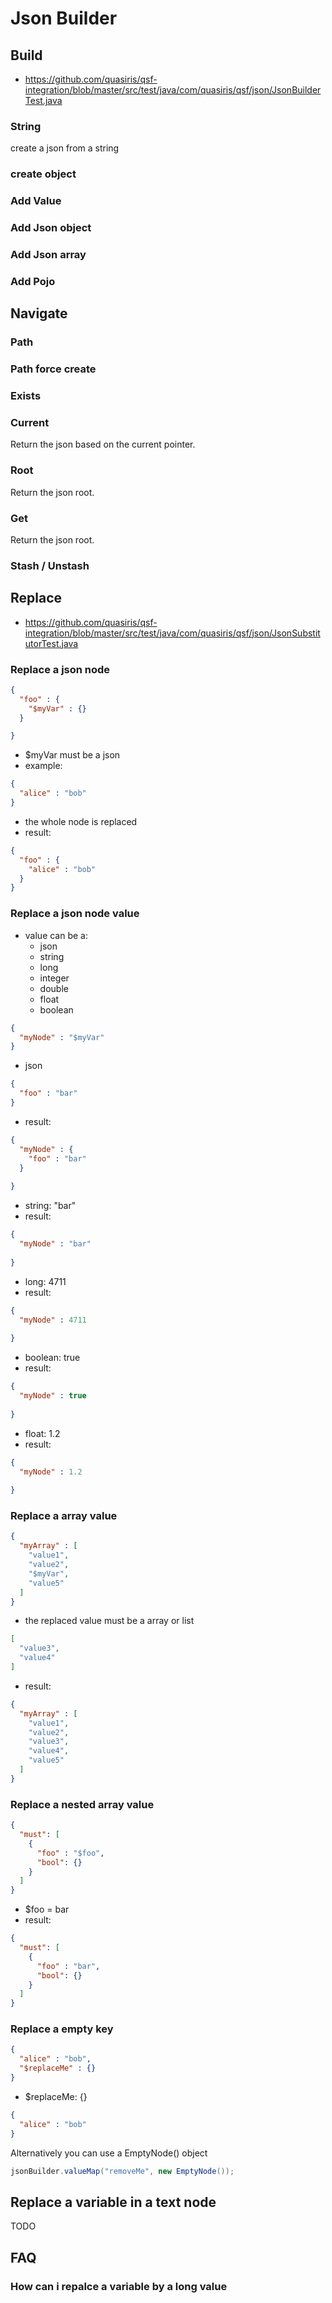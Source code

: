 # Json Builder

## Build
- https://github.com/quasiris/qsf-integration/blob/master/src/test/java/com/quasiris/qsf/json/JsonBuilderTest.java

### String
create a json from a string

### create object

### Add Value

### Add Json object

### Add Json array

### Add Pojo



## Navigate

### Path

### Path force create

### Exists

### Current
Return the json based on the current pointer.

### Root
Return the json root.

### Get
Return the json root.

### Stash / Unstash

## Replace


- https://github.com/quasiris/qsf-integration/blob/master/src/test/java/com/quasiris/qsf/json/JsonSubstitutorTest.java

### Replace a json node


```json
{
  "foo" : {
    "$myVar" : {}
  }

}
```

- $myVar must be a json
- example:
```json
{
  "alice" : "bob"
}
```

- the whole node is replaced
- result:

```json
{
  "foo" : {
    "alice" : "bob"
  }
}
```

### Replace a json node value

- value can be a:
  - json
  - string
  - long
  - integer
  - double
  - float
  - boolean

```json
{
  "myNode" : "$myVar"
}
```

- json
```json
{
  "foo" : "bar"
}
```

- result:
```json
{
  "myNode" : {
    "foo" : "bar"
  }
  
}
```

- string: "bar"
- result:
```json
{
  "myNode" : "bar"
  
}
```

- long: 4711
- result:
```json
{
  "myNode" : 4711
  
}
```

- boolean: true
- result:
```json
{
  "myNode" : true
  
}
```

- float: 1.2
- result:
```json
{
  "myNode" : 1.2
  
}
```

### Replace a array value
```json
{
  "myArray" : [
    "value1",
    "value2",
    "$myVar",
    "value5"
  ]
}
```

- the replaced value must be a array or list
```json
[
  "value3",
  "value4"
]
```

- result:
```json
{
  "myArray" : [
    "value1",
    "value2",
    "value3",
    "value4",
    "value5"
  ]
}
```


### Replace a nested array value
```json
{
  "must": [
    {
      "foo" : "$foo",
      "bool": {}
    }
  ]
}
```

- $foo = bar
- result:
```json
{
  "must": [
    {
      "foo" : "bar",
      "bool": {}
    }
  ]
}
```


### Replace a empty key


```json
{
  "alice" : "bob",
  "$replaceMe" : {}
}
```

- $replaceMe: {}

```json
{
  "alice" : "bob"
}
```


Alternatively you can use a EmptyNode() object
```java
jsonBuilder.valueMap("removeMe", new EmptyNode());
```


## Replace a variable in a text node
TODO

## FAQ

### How can i repalce a variable by a long value

